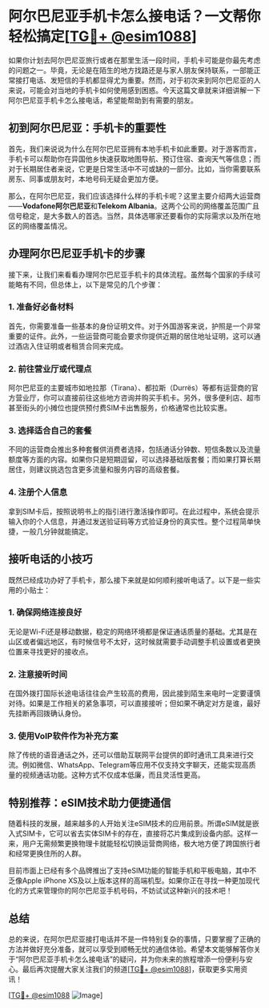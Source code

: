 # 阿尔巴尼亚手机卡怎么接电话？一文帮你轻松搞定[[TG💪+ @esim1088](https://t.me/s/esim1088)]

如果你计划去阿尔巴尼亚旅行或者在那里生活一段时间，手机卡可能是你最先考虑的问题之一。毕竟，无论是在陌生的地方找路还是与家人朋友保持联系，一部能正常接打电话、发短信的手机都显得尤为重要。然而，对于初次来到阿尔巴尼亚的人来说，可能会对当地的手机卡如何使用感到困惑。今天这篇文章就来详细讲解一下阿尔巴尼亚手机卡怎么接电话，希望能帮助到有需要的朋友。

## 初到阿尔巴尼亚：手机卡的重要性

首先，我们来说说为什么在阿尔巴尼亚拥有本地手机卡如此重要。对于游客而言，手机卡可以帮助你在异国他乡快速获取地图导航、预订住宿、查询天气等信息；而对于长期居住者来说，它更是日常生活中不可或缺的一部分。比如，当你需要联系房东、同事或朋友时，本地号码无疑会更加方便。

那么，在阿尔巴尼亚，我们应该选择什么样的手机卡呢？这里主要介绍两大运营商——**Vodafone阿尔巴尼亚**和**Telekom Albania**。这两个公司的网络覆盖范围广且信号稳定，是大多数人的首选。当然，具体选哪家还要看你的实际需求以及所在地区的网络覆盖情况。

## 办理阿尔巴尼亚手机卡的步骤

接下来，让我们来看看办理阿尔巴尼亚手机卡的具体流程。虽然每个国家的手续可能略有不同，但总体上，以下是常见的几个步骤：

### 1. 准备好必备材料

首先，你需要准备一些基本的身份证明文件。对于外国游客来说，护照是一个非常重要的证件。此外，一些运营商可能会要求你提供近期的居住地址证明，这可以通过酒店入住证明或者租赁合同来完成。

### 2. 前往营业厅或代理点

阿尔巴尼亚的主要城市如地拉那（Tirana）、都拉斯（Durrës）等都有运营商的官方营业厅，你可以直接前往这些地方咨询并购买手机卡。另外，很多便利店、超市甚至街头的小摊位也提供预付费SIM卡出售服务，价格通常也比较实惠。

### 3. 选择适合自己的套餐

不同的运营商会推出多种套餐供消费者选择，包括通话分钟数、短信条数以及流量额度等方面的内容。如果你只是短期逗留，可以选择基础版套餐；而如果打算长期居住，则建议挑选包含更多流量和服务内容的高级套餐。

### 4. 注册个人信息

拿到SIM卡后，按照说明书上的指引进行激活操作即可。在此过程中，系统会提示输入你的个人信息，并通过发送验证码等方式验证身份的真实性。整个过程简单快捷，一般几分钟就能搞定。

## 接听电话的小技巧

既然已经成功办好了手机卡，那么接下来就是如何顺利接听电话了。以下是一些实用的小贴士：

### 1. 确保网络连接良好

无论是Wi-Fi还是移动数据，稳定的网络环境都是保证通话质量的基础。尤其是在山区或者偏远地区，有时候信号不太好，这时候就需要手动调整手机设置或者更换位置来寻找更好的接收点。

### 2. 注意接听时间

在国外拨打国际长途电话往往会产生较高的费用，因此接到陌生来电时一定要谨慎对待。如果是工作相关的紧急事项，可以直接接听；但如果不确定对方是谁，最好先挂断再回拨确认身份。

### 3. 使用VoIP软件作为补充方案

除了传统的语音通话之外，还可以借助互联网平台提供的即时通讯工具来进行交流。例如微信、WhatsApp、Telegram等应用不仅支持文字聊天，还能实现高质量的视频通话功能。这种方式不仅成本低廉，而且灵活性更高。

## 特别推荐：eSIM技术助力便捷通信

随着科技的发展，越来越多的人开始关注eSIM技术的应用前景。所谓eSIM就是嵌入式SIM卡，它可以省去实体SIM卡的存在，直接将芯片集成到设备内部。这样一来，用户无需频繁更换物理卡就能轻松切换运营商网络，极大地方便了跨国旅行者和经常更换住所的人群。

目前市面上已经有多个品牌推出了支持eSIM功能的智能手机和平板电脑，其中不乏像Apple iPhone XS及以上版本这样的高端机型。如果你正在寻找一种更加现代化的方式来管理你的阿尔巴尼亚手机号码，不妨试试这种新兴的技术吧！

## 总结

总的来说，在阿尔巴尼亚接打电话并不是一件特别复杂的事情，只要掌握了正确的方法并做好充分准备，就可以享受到顺畅无忧的通信体验。希望本文能够解答你关于“阿尔巴尼亚手机卡怎么接电话”的疑问，并为你未来的旅程增添一份便利与安心。最后再次提醒大家关注我们的频道[[TG💪+ @esim1088](https://t.me/s/esim1088)]，获取更多实用资讯！

[[TG💪+ @esim1088](https://t.me/s/esim1088) ![Image](https://i.postimg.cc/4NQfJmqS/Snipaste-2025-05-13-00-14-12.png)]